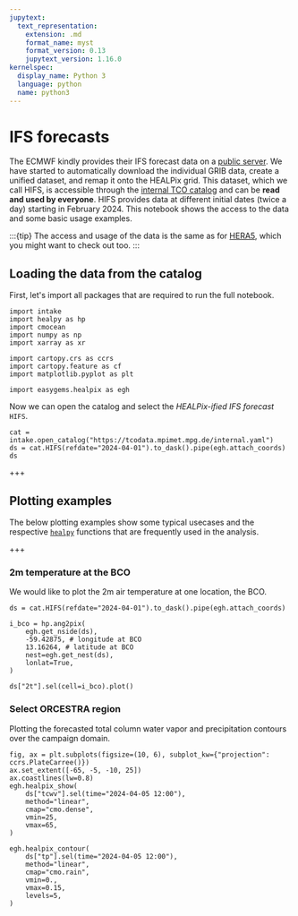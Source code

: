 ```yaml
---
jupytext:
  text_representation:
    extension: .md
    format_name: myst
    format_version: 0.13
    jupytext_version: 1.16.0
kernelspec:
  display_name: Python 3
  language: python
  name: python3
---
```


# IFS forecasts

The ECMWF kindly provides their IFS forecast data on a [public server](https://data.ecmwf.int).
We have started to automatically download the individual GRIB data, create a unified dataset, and remap it onto the HEALPix grid.
This dataset, which we call HIFS, is accessible through the [internal TCO catalog](https://gitlab.dkrz.de/tco/tcodata/-/blob/main/intake/internal.yaml) and can be **read and used by everyone**.
HIFS provides data at different initial dates (twice a day) starting in February 2024.
This notebook shows the access to the data and some basic usage examples.

:::{tip}
The access and usage of the data is the same as for [HERA5](hera5.md), which you might want to check out too.
:::

## Loading the data from the catalog

First, let's import all packages that are required to run the full notebook.
```{code-cell} ipython3
import intake
import healpy as hp
import cmocean
import numpy as np
import xarray as xr

import cartopy.crs as ccrs
import cartopy.feature as cf
import matplotlib.pyplot as plt

import easygems.healpix as egh
```

Now we can open the catalog and select the *HEALPix-ified IFS forecast* `HIFS`.

```{code-cell} ipython3
cat = intake.open_catalog("https://tcodata.mpimet.mpg.de/internal.yaml")
ds = cat.HIFS(refdate="2024-04-01").to_dask().pipe(egh.attach_coords)
ds
```

+++

## Plotting examples

The below plotting examples show some typical usecases and the respective [`healpy`](https://healpy.readthedocs.io/en/latest/index.html) functions that are frequently used in the analysis.

+++

### 2m temperature at the BCO

We would like to plot the 2m air temperature at one location, the BCO.

```{code-cell} ipython3
ds = cat.HIFS(refdate="2024-04-01").to_dask().pipe(egh.attach_coords)

i_bco = hp.ang2pix(
    egh.get_nside(ds),
    -59.42875, # longitude at BCO
    13.16264, # latitude at BCO
    nest=egh.get_nest(ds),
    lonlat=True,
)

ds["2t"].sel(cell=i_bco).plot()
```

### Select ORCESTRA region

Plotting the forecasted total column water vapor and precipitation contours over the campaign domain.

```{code-cell} ipython3
fig, ax = plt.subplots(figsize=(10, 6), subplot_kw={"projection": ccrs.PlateCarree()})
ax.set_extent([-65, -5, -10, 25])
ax.coastlines(lw=0.8)
egh.healpix_show(
    ds["tcwv"].sel(time="2024-04-05 12:00"),
    method="linear",
    cmap="cmo.dense",
    vmin=25,
    vmax=65,
)

egh.healpix_contour(
    ds["tp"].sel(time="2024-04-05 12:00"),
    method="linear",
    cmap="cmo.rain",
    vmin=0.,
    vmax=0.15,
    levels=5,
)
```
